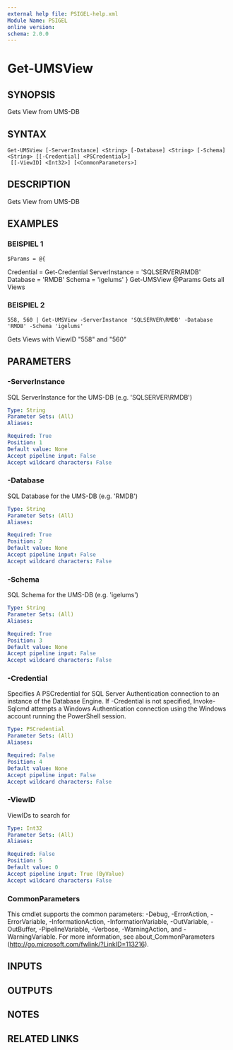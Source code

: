 ```yaml
---
external help file: PSIGEL-help.xml
Module Name: PSIGEL
online version:
schema: 2.0.0
---
```


# Get-UMSView

## SYNOPSIS
Gets View from UMS-DB

## SYNTAX

```
Get-UMSView [-ServerInstance] <String> [-Database] <String> [-Schema] <String> [[-Credential] <PSCredential>]
 [[-ViewID] <Int32>] [<CommonParameters>]
```

## DESCRIPTION
Gets View from UMS-DB

## EXAMPLES

### BEISPIEL 1
```
$Params = @{
```

Credential     = Get-Credential
  ServerInstance = 'SQLSERVER\RMDB'
  Database       = 'RMDB'
  Schema         = 'igelums'
}
Get-UMSView @Params
Gets all Views

### BEISPIEL 2
```
558, 560 | Get-UMSView -ServerInstance 'SQLSERVER\RMDB' -Database 'RMDB' -Schema 'igelums'
```

Gets Views with ViewID "558" and "560"

## PARAMETERS

### -ServerInstance
SQL ServerInstance for the UMS-DB (e.g.
'SQLSERVER\RMDB')

```yaml
Type: String
Parameter Sets: (All)
Aliases:

Required: True
Position: 1
Default value: None
Accept pipeline input: False
Accept wildcard characters: False
```

### -Database
SQL Database  for the UMS-DB (e.g.
'RMDB')

```yaml
Type: String
Parameter Sets: (All)
Aliases:

Required: True
Position: 2
Default value: None
Accept pipeline input: False
Accept wildcard characters: False
```

### -Schema
SQL Schema  for the UMS-DB (e.g.
'igelums')

```yaml
Type: String
Parameter Sets: (All)
Aliases:

Required: True
Position: 3
Default value: None
Accept pipeline input: False
Accept wildcard characters: False
```

### -Credential
Specifies A PSCredential for SQL Server Authentication connection to an instance of the Database Engine.
If -Credential is not specified, Invoke-Sqlcmd attempts a Windows Authentication connection using the
Windows account running the PowerShell session.

```yaml
Type: PSCredential
Parameter Sets: (All)
Aliases:

Required: False
Position: 4
Default value: None
Accept pipeline input: False
Accept wildcard characters: False
```

### -ViewID
ViewIDs to search for

```yaml
Type: Int32
Parameter Sets: (All)
Aliases:

Required: False
Position: 5
Default value: 0
Accept pipeline input: True (ByValue)
Accept wildcard characters: False
```

### CommonParameters
This cmdlet supports the common parameters: -Debug, -ErrorAction, -ErrorVariable, -InformationAction, -InformationVariable, -OutVariable, -OutBuffer, -PipelineVariable, -Verbose, -WarningAction, and -WarningVariable. For more information, see about_CommonParameters (http://go.microsoft.com/fwlink/?LinkID=113216).

## INPUTS

## OUTPUTS

## NOTES

## RELATED LINKS
